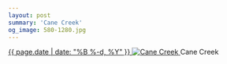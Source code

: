```yaml
---
layout: post
summary: 'Cane Creek'
og_image: 580-1280.jpg
---
```


<p>
 <time>
  <a href="/580">
   {{ page.date | date: "%B %-d, %Y" }}
  </a>
 </time>
 <a href="/580">
  <img alt="Cane Creek" sizes="(min-width: 700px) 50vw, calc(100vw - 2rem)" src="{{ site.assets_url }}/580-640.jpg" srcset="{{ site.assets_url }}/580-320.jpg 320w, {{ site.assets_url }}/580-640.jpg 640w, {{ site.assets_url }}/580-960.jpg 960w, {{ site.assets_url }}/580-1280.jpg 1280w"/>
 </a>
 <span>
  Cane Creek
 </span>
</p>
